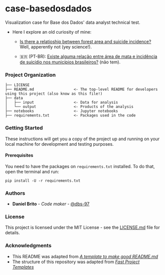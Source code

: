 # case-basedosdados
Visualization case for Base dos Dados' data analyst technical test.

- Here I explore an old curiosity of mine: 
  - [Is there a relatioship between forest area and suicide incidence?](notebooks/1_case_suicide_forest.ipynb) Well, apperently not (yey science!). 

  - 🇧🇷 (PT-BR): [Existe alguma relação entre área de mata e incidência de suicídio nos municípios brasileiros?](notebooks/br_municipios_suicidio_floresta_20220824.ipynb) (não tem).

### Project Organization

    ├── LICENSE
    ├── README.md                  <- The top-level README for developers using this project (also know as this file!)
    ├── data
    │   ├── input                  <- Data for analysis
    │   └── output                 <- Products of the analysis
    ├── notebooks                  <- Jupyter notebooks
    ├── requirements.txt           <- Packages used in the code

### Getting Started

These instructions will get you a copy of the project up and running on your local machine for development and testing purposes. 

#### Prerequisites

You need to have the packages on `requirements.txt` installed. To do that, open the terminal and run:

```
pip install -U -r requirements.txt
```
### Authors

* **Daniel Brito** - *Code maker* - [@dbs-97](https://github.com/dbs-97)

### License

This project is licensed under the MIT License - see the [LICENSE.md](LICENSE.md) file for details.

### Acknowledgments
* This README was adapted from [*A template to make good README.md*](https://gist.github.com/PurpleBooth/109311bb0361f32d87a2)
* The structure of this repository was adapted from [*Fast Project Templates*](https://github.com/JoaoCarabetta/project-templates)

